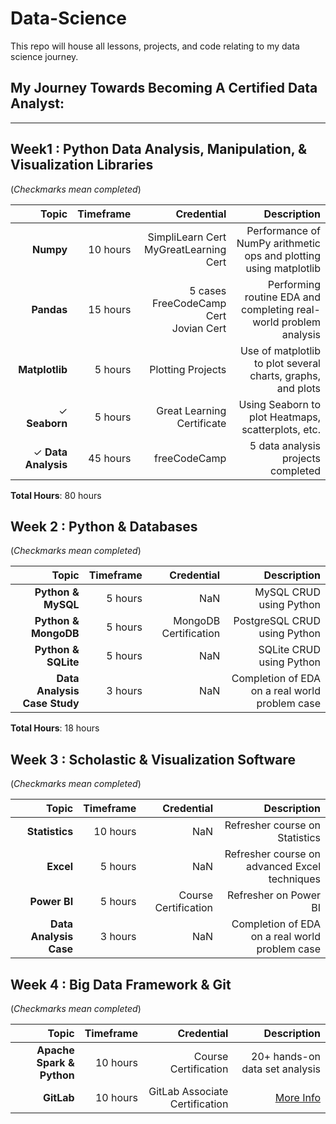 # Data-Science
This repo will house all lessons, projects, and code relating to my data science journey. 

## My Journey Towards Becoming A Certified Data Analyst: 

<hr/> 

## Week1 : Python Data Analysis, Manipulation, & Visualization Libraries
(<i>Checkmarks mean completed</i>)

| Topic | Timeframe | Credential | Description | 
|---:|---:|---:|---:|
| <b>Numpy</b> | 10 hours | SimpliLearn Cert<br>MyGreatLearning Cert | Performance of NumPy arithmetic ops and plotting using matplotlib |
| <b>Pandas</b> | 15 hours | 5 cases<br>FreeCodeCamp Cert<br>Jovian Cert | Performing routine EDA and completing real-world problem analysis |
| <b>Matplotlib</b> | 5 hours | Plotting Projects | Use of matplotlib to plot several charts, graphs, and plots | 
| &check; <b>Seaborn</b> | 5 hours | Great Learning Certificate | Using Seaborn to plot Heatmaps, scatterplots, etc. | 
| &check; <b>Data Analysis| 45 hours | freeCodeCamp | 5 data analysis projects completed | 

<b>Total Hours</b>: 80 hours

## Week 2 : Python & Databases
(<i>Checkmarks mean completed</i>)

| Topic | Timeframe | Credential | Description | 
|---:|---:|---:|---:|
| <b>Python & MySQL</b> | 5 hours | NaN | MySQL CRUD using Python |
| <b>Python & MongoDB</b> | 5 hours | MongoDB Certification | PostgreSQL CRUD using Python | 
| <b>Python & SQLite</b> | 5 hours | NaN | SQLite CRUD using Python |
| <b>Data Analysis Case Study</b> | 3 hours | NaN | Completion of EDA on a real world problem case |

<b>Total Hours</b>: 18 hours

## Week 3 : Scholastic & Visualization Software
(<i>Checkmarks mean completed</i>)

| Topic | Timeframe | Credential | Description | 
|---:|---:|---:|---:|
| <b>Statistics</b> | 10 hours | NaN | Refresher course on Statistics
| <b>Excel</b> | 5 hours | NaN | Refresher course on advanced Excel techniques
| <b>Power BI</b> | 5 hours | Course Certification | Refresher on Power BI
| <b>Data Analysis Case</b> | 3 hours | NaN | Completion of EDA on a real world problem case |

## Week 4 : Big Data Framework & Git
(<i>Checkmarks mean completed</i>)

| Topic | Timeframe | Credential | Description | 
|---:|---:|---:|---:|
| <b>Apache Spark & Python</b> | 10 hours | Course Certification | 20+ hands-on data set analysis |
| <b>GitLab</b> | 10 hours | GitLab Associate Certification | <a href="">More Info</a>
